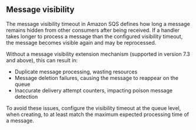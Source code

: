 ## Message visibility

The message visibility timeout in Amazon SQS defines how long a message remains hidden from other consumers after being received. If a handler takes longer to process a message than the configured visibility timeout, the message becomes visible again and may be reprocessed.

Without a message visibility extension mechanism (supported in version 7.3 and above), this can result in:

- Duplicate message processing, wasting resources
- Message deletion failures, causing the message to reappear on the queue
- Inaccurate delivery attempt counters, impacting poison message detection

To avoid these issues, configure the visibility timeout at the queue level, when creating, to at least match the maximum expected processing time of a message.
